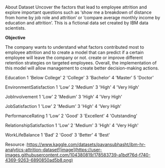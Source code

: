 About Dataset
Uncover the factors that lead to employee attrition and explore important questions such as ‘show me a breakdown of distance from home by job role and attrition’ or ‘compare average monthly income by education and attrition’. This is a fictional data set created by IBM data scientists.

**Objective**

The company wants to understand what factors contributed most to employee attrition and to create a model that can predict if a certain employee will leave the company or not. 
create or improve different retention strategies on targeted employees. Overall, the implementation of this model will allow management to create better decision-making actions.


Education
1 'Below College'
2 'College'
3 'Bachelor'
4 'Master'
5 'Doctor'

EnvironmentSatisfaction
1 'Low'
2 'Medium'
3 'High'
4 'Very High'

JobInvolvement
1 'Low'
2 'Medium'
3 'High'
4 'Very High'

JobSatisfaction
1 'Low'
2 'Medium'
3 'High'
4 'Very High'

PerformanceRating
1 'Low'
2 'Good'
3 'Excellent'
4 'Outstanding'

RelationshipSatisfaction
1 'Low'
2 'Medium'
3 'High'
4 'Very High'

WorkLifeBalance
1 'Bad'
2 'Good'
3 'Better'
4 'Best'


Resource :https://www.kaggle.com/datasets/pavansubhasht/ibm-hr-analytics-attrition-dataset![image](https://user-images.githubusercontent.com/104380819/178583739-a1bdf76d-f740-4369-9263-6890850ad5b8.png)
